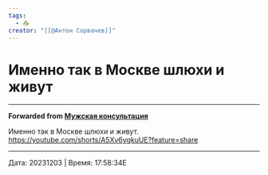 ```yaml
---
tags:
  - 📥
creator: "[[@Антон Сорвачев]]"
---
```


# Именно так в Москве шлюхи и живут




***

**Forwarded from [Мужская консультация](https://t.me/c/1432284360/13981)**

Именно так в Москве шлюхи и живут. https://youtube.com/shorts/A5Xv6ygkuUE?feature=share

---

Дата: 20231203 | Время: 17:58:34E